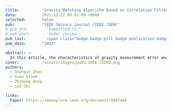 ```yaml
---
title:          "Gravity Matching Algorithm Based on Correlation Filter"
date:           2022-12-22 00:01:00 +0800
selected:       False
pub:            "IEEE Sensors Journal (IEEE JSEN)"
# pub_pre:        "Submitted to "
# pub_post:       'Under review.'
pub_last:       ' <span class="badge badge-pill badge-publication badge-info">Journal</span>'
pub_date:       "2022"

abstract: >-
  In this article, the characteristics of gravity measurement error and inertial navigation information are made full use of to reduce the impact on matching. A gravity-matching algorithm based on a correlation filter (CF) is proposed, which includes preprocessing, CF, and mismatch detection. Meanwhile, the shape of the INS trajectory is used as a constraint to reduce the mismatch caused by the measurement error to improve the matching accuracy. Moreover, two matching strategies are given, including normal matching and sliding window matching. 
cover:          /assets/images/pubs/IEEE-JSEN2.png
authors:
  - Shengwu Zhao
  - Xuan Xiao#
  - Zhihong Deng
  - Lei Shi

links:
  Paper: https://ieeexplore.ieee.org/document/9997486
---
```

